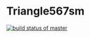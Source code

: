 # Triangle567sm
[![build status of master](https://travis-ci.org/SANIKA1809/Triangle567sm.svg?branch=master)](https://travis-ci.org/SANIKA1809/Triangle567sm)
